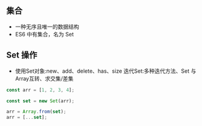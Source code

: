 
## 集合

- 一种无序且唯一的数据结构
- ES6 中有集合，名为 Set

## Set 操作

- 使用Set对象:new、add、delete、has、size
迭代Set:多种迭代方法、Set 与Array互转、求交集/差集

```js
const arr = [1, 2, 3, 4];

const set = new Set(arr);

arr = Array.from(set);
arr = [...set];
```